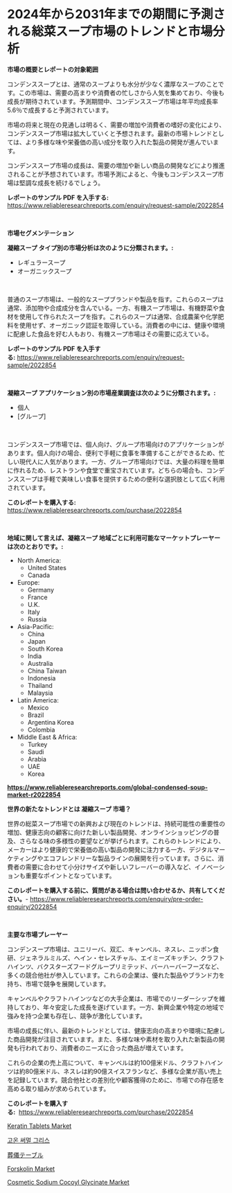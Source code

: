 <p><h1>2024年から2031年までの期間に予測される総菜スープ市場のトレンドと市場分析</h1></p><p><strong>市場の概要とレポートの対象範囲</strong></p>
<p><p>コンデンススープとは、通常のスープよりも水分が少なく濃厚なスープのことです。この市場は、需要の高まりや消費者の忙しさから人気を集めており、今後も成長が期待されています。予測期間中、コンデンススープ市場は年平均成長率5.6％で成長すると予測されています。</p><p>市場の将来と現在の見通しは明るく、需要の増加や消費者の嗜好の変化により、コンデンススープ市場は拡大していくと予想されます。最新の市場トレンドとしては、より多様な味や栄養価の高い成分を取り入れた製品の開発が進んでいます。</p><p>コンデンススープ市場の成長は、需要の増加や新しい商品の開発などにより推進されることが予想されています。市場予測によると、今後もコンデンススープ市場は堅調な成長を続けるでしょう。</p></p>
<p><strong>レポートのサンプル PDF を入手する:</strong> <a href="https://www.reliableresearchreports.com/enquiry/request-sample/2022854">https://www.reliableresearchreports.com/enquiry/request-sample/2022854</a></p>
<p>&nbsp;</p>
<p><strong>市場セグメンテーション</strong></p>
<p><strong>凝縮スープ タイプ別の市場分析は次のように分類されます。:</strong></p>
<p><ul><li>レギュラースープ</li><li>オーガニックスープ</li></ul></p>
<p>&nbsp;</p>
<p><p>普通のスープ市場は、一般的なスープブランドや製品を指す。これらのスープは通常、添加物や合成成分を含んでいる。一方、有機スープ市場は、有機野菜や食材を使用して作られたスープを指す。これらのスープは通常、合成農薬や化学肥料を使用せず、オーガニック認証を取得している。消費者の中には、健康や環境に配慮した食品を好む人もおり、有機スープ市場はその需要に応えている。</p></p>
<p><strong>レポートのサンプル PDF を入手する:</strong>&nbsp;<a href="https://www.reliableresearchreports.com/enquiry/request-sample/2022854">https://www.reliableresearchreports.com/enquiry/request-sample/2022854</a></p>
<p>&nbsp;</p>
<p><strong> 凝縮スープ アプリケーション別の市場産業調査は次のように分類されます。:</strong></p>
<p><ul><li>個人</li><li>[グループ]</li></ul></p>
<p>&nbsp;</p>
<p><p>コンデンススープ市場では、個人向け、グループ市場向けのアプリケーションがあります。個人向けの場合、便利で手軽に食事を準備することができるため、忙しい現代人に人気があります。一方、グループ市場向けでは、大量の料理を簡単に作れるため、レストランや食堂で重宝されています。どちらの場合も、コンデンススープは手軽で美味しい食事を提供するための便利な選択肢として広く利用されています。</p></p>
<p><strong>このレポートを購入する:</strong>&nbsp; <a href="https://www.reliableresearchreports.com/purchase/2022854">https://www.reliableresearchreports.com/purchase/2022854</a></p>
<p>&nbsp;</p>
<p><strong>地域に関して言えば、凝縮スープ 地域ごとに利用可能なマーケットプレーヤーは次のとおりです。:</strong></p>
<p><ul>
    <li>
        North America:
        <ul>
            <li>United States</li>
            <li>Canada</li>
        </ul>
    </li>
    <li>
        Europe:
        <ul>
            <li>Germany</li>
            <li>France</li>
            <li>U.K.</li>
            <li>Italy</li>
            <li>Russia</li>
        </ul>
    </li>
    <li>
        Asia-Pacific:
        <ul>
            <li>China</li>
            <li>Japan</li>
            <li>South Korea</li>
            <li>India</li>
            <li>Australia</li>
            <li>China Taiwan</li>
            <li>Indonesia</li>
            <li>Thailand</li>
            <li>Malaysia</li>
        </ul>
    </li>
    <li>
        Latin America:
        <ul>
            <li>Mexico</li>
            <li>Brazil</li>
            <li>Argentina Korea</li>
            <li>Colombia</li>
        </ul>
    </li>
    <li>
        Middle East & Africa:
        <ul>
            <li>Turkey</li>
            <li>Saudi</li>
            <li>Arabia</li>
            <li>UAE</li>
            <li>Korea</li>
        </ul>
    </li>
    </ul></p>
<p><strong><a href="https://www.reliableresearchreports.com/global-condensed-soup-market-r2022854">https://www.reliableresearchreports.com/global-condensed-soup-market-r2022854</a></strong>&nbsp;</p>
<p><strong>世界の新たなトレンドとは 凝縮スープ 市場？</strong></p>
<p><p>世界の総菜スープ市場での新興および現在のトレンドは、持続可能性の重要性の増加、健康志向の顧客に向けた新しい製品開発、オンラインショッピングの普及、さらなる味の多様性の要望などが挙げられます。これらのトレンドにより、メーカーはより健康的で栄養価の高い製品の開発に注力する一方、デジタルマーケティングやエコフレンドリーな製品ラインの展開を行っています。さらに、消費者の需要に合わせて小分けサイズや新しいフレーバーの導入など、イノベーションも重要なポイントとなっています。</p></p>
<p><strong>このレポートを購入する前に、質問がある場合は問い合わせるか、共有してください。</strong>- <a href="https://www.reliableresearchreports.com/enquiry/pre-order-enquiry/2022854">https://www.reliableresearchreports.com/enquiry/pre-order-enquiry/2022854</a></p>
<p>&nbsp;</p>
<p><strong>主要な市場プレーヤー</strong></p>
<p><p>コンデンスープ市場は、ユニリーバ、双汇、キャンベル、ネスレ、ニッポン食研、ジェネラルミルズ、ヘイン・セレスチャル、エイミーズキッチン、クラフトハインツ、バクスターズフードグループリミテッド、バーハーバーフーズなど、多くの競合他社が参入しています。これらの企業は、優れた製品やブランド力を持ち、市場で競争を展開しています。</p><p>キャンベルやクラフトハインツなどの大手企業は、市場でのリーダーシップを維持しており、年々安定した成長を遂げています。一方、新興企業や特定の地域で強みを持つ企業も存在し、競争が激化しています。</p><p>市場の成長に伴い、最新のトレンドとしては、健康志向の高まりや環境に配慮した商品開発が注目されています。また、多様な味や素材を取り入れた新製品の開発も行われており、消費者のニーズに合った商品が増えています。</p><p>これらの企業の売上高について、キャンベルは約100億米ドル、クラフトハインツは約80億米ドル、ネスレは約90億スイスフランなど、多様な企業が高い売上を記録しています。競合他社との差別化や顧客獲得のために、市場での存在感を高める取り組みが求められています。</p></p>
<p><strong>このレポートを購入する:</strong>&nbsp;&nbsp;<a href="https://www.reliableresearchreports.com/purchase/2022854">https://www.reliableresearchreports.com/purchase/2022854</a></p>
<p><p><a href="https://github.com/prosalinda88/Market-Research-Report-List-4/blob/main/keratin-tablets-market.md">Keratin Tablets Market</a></p><p><a href="https://github.com/novabrown3/Market-Research-Report-List-1/blob/main/571467056692.md">고온 써멀 그리스</a></p><p><a href="https://github.com/MosesSpinka1914/Market-Research-Report-List-1/blob/main/246424158888.md">葬儀テーブル</a></p><p><a href="https://github.com/globismark/Market-Research-Report-List-3/blob/main/forskolin-market.md">Forskolin Market</a></p><p><a href="https://issuu.com/reportprime-2/docs/cosmetic-sodium-cocoyl-glycinate-market-size-2030.">Cosmetic Sodium Cocoyl Glycinate Market</a></p></p>
